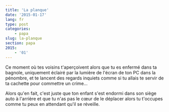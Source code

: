 ```yaml
---
title: 'La planque'
date: '2015-01-17'
lang: fr
type: post
categories:
    - papa
slug: la-planque
section: papa
2015:
    - '01'
---
```


Ce moment où tes voisins t'aperçoivent alors que tu es enfermé dans ta bagnole, uniquement éclairé par la lumière de l'écran de ton PC dans la pénombre, et te lancent des regards inquiets comme si tu allais te servir de ta cachette pour commettre un crime...

Alors qu'en fait, c'est juste que ton enfant s'est endormi dans son siège auto à l'arrière et que tu n'as pas le cœur de le déplacer alors tu t'occupes comme tu peux en attendant qu'il se réveille.
